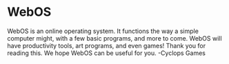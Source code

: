 # WebOS
WebOS is an online operating system.
It functions the way a simple computer might, with a few basic programs, and more to come.
WebOS will have productivity tools, art programs, and even games!
Thank you for reading this.
We hope WebOS can be useful for you.
-Cyclops Games
